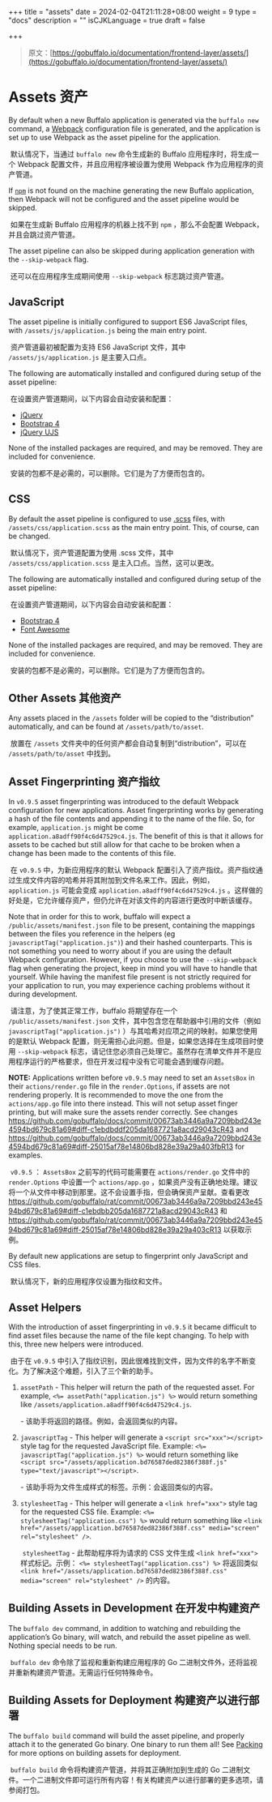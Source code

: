 +++
title = "assets"
date = 2024-02-04T21:11:28+08:00
weight = 9
type = "docs"
description = ""
isCJKLanguage = true
draft = false

+++

> 原文：[https://gobuffalo.io/documentation/frontend-layer/assets/](https://gobuffalo.io/documentation/frontend-layer/assets/)

# Assets 资产 

By default when a new Buffalo application is generated via the `buffalo new` command, a [Webpack](https://webpack.github.io/) configuration file is generated, and the application is set up to use Webpack as the asset pipeline for the application.

​	默认情况下，当通过 `buffalo new` 命令生成新的 Buffalo 应用程序时，将生成一个 Webpack 配置文件，并且应用程序被设置为使用 Webpack 作为应用程序的资产管道。

If [`npm`](https://www.npmjs.com/) is not found on the machine generating the new Buffalo application, then Webpack will not be configured and the asset pipeline would be skipped.

​	如果在生成新 Buffalo 应用程序的机器上找不到 `npm` ，那么不会配置 Webpack，并且会跳过资产管道。

The asset pipeline can also be skipped during application generation with the `--skip-webpack` flag.

​	还可以在应用程序生成期间使用 `--skip-webpack` 标志跳过资产管道。

## JavaScript

The asset pipeline is initially configured to support ES6 JavaScript files, with `/assets/js/application.js` being the main entry point.

​	资产管道最初被配置为支持 ES6 JavaScript 文件，其中 `/assets/js/application.js` 是主要入口点。

The following are automatically installed and configured during setup of the asset pipeline:

​	在设置资产管道期间，以下内容会自动安装和配置：

- [jQuery](https://jquery.com/)
- [Bootstrap 4](http://getbootstrap.com/)
- [jQuery UJS](https://github.com/rails/jquery-ujs)

None of the installed packages are required, and may be removed. They are included for convenience.

​	安装的包都不是必需的，可以删除。它们是为了方便而包含的。

## CSS

By default the asset pipeline is configured to use [.scss](http://sass-lang.com/) files, with `/assets/css/application.scss` as the main entry point. This, of course, can be changed.

​	默认情况下，资产管道配置为使用 .scss 文件，其中 `/assets/css/application.scss` 是主入口点。当然，这可以更改。

The following are automatically installed and configured during setup of the asset pipeline:

​	在设置资产管道期间，以下内容会自动安装和配置：

- [Bootstrap 4](http://getbootstrap.com/)
- [Font Awesome](http://fontawesome.io/)

None of the installed packages are required, and may be removed. They are included for convenience.

​	安装的包都不是必需的，可以删除。它们是为了方便而包含的。

## Other Assets 其他资产 

Any assets placed in the `/assets` folder will be copied to the “distribution” automatically, and can be found at `/assets/path/to/asset`.

​	放置在 `/assets` 文件夹中的任何资产都会自动复制到“distribution”，可以在 `/assets/path/to/asset` 中找到。

## Asset Fingerprinting 资产指纹 

In `v0.9.5` asset fingerprinting was introduced to the default Webpack configuration for new applications. Asset fingerprinting works by generating a hash of the file contents and appending it to the name of the file. So, for example, `application.js` might be come `application.a8adff90f4c6d47529c4.js`. The benefit of this is that it allows for assets to be cached but still allow for that cache to be broken when a change has been made to the contents of this file.

​	在 `v0.9.5` 中，为新应用程序的默认 Webpack 配置引入了资产指纹。资产指纹通过生成文件内容的哈希并将其附加到文件名来工作。因此，例如， `application.js` 可能会变成 `application.a8adff90f4c6d47529c4.js` 。这样做的好处是，它允许缓存资产，但仍允许在对该文件的内容进行更改时中断该缓存。

Note that in order for this to work, buffalo will expect a `/public/assets/manifest.json` file to be present, containing the mappings between the files you reference in the helpers (eg `javascriptTag("application.js")`) and their hashed counterparts. This is not something you need to worry about if you are using the default Webpack configuration. However, if you choose to use the `--skip-webpack` flag when generating the project, keep in mind you will have to handle that yourself. While having the manifest file present is not strictly required for your application to run, you may experience caching problems without it during development.

​	请注意，为了使其正常工作，buffalo 将期望存在一个 `/public/assets/manifest.json` 文件，其中包含您在帮助器中引用的文件（例如 `javascriptTag("application.js")` ）与其哈希对应项之间的映射。如果您使用的是默认 Webpack 配置，则无需担心此问题。但是，如果您选择在生成项目时使用 `--skip-webpack` 标志，请记住您必须自己处理它。虽然存在清单文件并不是应用程序运行的严格要求，但在开发过程中没有它可能会遇到缓存问题。

**NOTE:** Applications written before `v0.9.5` may need to set an `AssetsBox` in their `actions/render.go` file in the `render.Options`, if assets are not rendering properly. It is recommended to move the one from the `actions/app.go` file into there instead. This will not setup asset finger printing, but will make sure the assets render correctly. See changes https://github.com/gobuffalo/docs/commit/00673ab3446a9a7209bbd243e4594bd679c81a69#diff-c1ebdbddf205da1687721a8acd29043cR43 and https://github.com/gobuffalo/docs/commit/00673ab3446a9a7209bbd243e4594bd679c81a69#diff-25015af78e14806bd828e39a29a403fbR13 for examples.

​	 `v0.9.5` ： `AssetsBox` 之前写的代码可能需要在 `actions/render.go` 文件中的 `render.Options` 中设置一个 `actions/app.go` ，如果资产没有正确地处理。建议将一个从文件中移动到那里。这不会设置手指，但会确保资产呈献。查看更改 https://github.com/gobuffalo/rat/commit/00673ab3446a9a7209bbd243e4594bd679c81a69#diff-c1ebdbb205da1687721a8acd29043cR43 和 https://github.com/gobuffalo/rat/commit/00673ab3446a9a7209bbd243e4594bd679c81a69#diff-25015af78e14806bd828e39a29a403cR13 以获取示例。

By default new applications are setup to fingerprint only JavaScript and CSS files.

​	默认情况下，新的应用程序仅设置为指纹和文件。

## Asset Helpers 

With the introduction of asset fingerprinting in `v0.9.5` it became difficult to find asset files because the name of the file kept changing. To help with this, three new helpers were introduced.

​	由于在 `v0.9.5` 中引入了指纹识别，因此很难找到文件，因为文件的名字不断变化。为了解决这个难题，引入了三个新的助手。

1. `assetPath` - This helper will return the path of the requested asset. For example, `<%= assetPath("application.js") %>` would return something like `/assets/application.a8adff90f4c6d47529c4.js`.

   \- 该助手将返回的路径。例如，会返回类似的内容。

2. `javascriptTag` - This helper will generate a `<script src="xxx"></script>` style tag for the requested JavaScript file. Example: `<%= javascriptTag("application.js") %>` would return something like `<script src="/assets/application.bd76587ded82386f388f.js" type="text/javascript"></script>`.

   \- 该助手将为文件生成样式的标签。示例：会返回类似的内容。

3. `stylesheetTag` - This helper will generate a `<link href="xxx">` style tag for the requested CSS file. Example: `<%= stylesheetTag("application.css") %>` would return something like `<link href="/assets/application.bd76587ded82386f388f.css" media="screen" rel="stylesheet" />`.

   ​	 `stylesheetTag` - 此帮助程序将为请求的 CSS 文件生成 `<link href="xxx">` 样式标记。示例： `<%= stylesheetTag("application.css") %>` 将返回类似 `<link href="/assets/application.bd76587ded82386f388f.css" media="screen" rel="stylesheet" />` 的内容。

## Building Assets in Development 在开发中构建资产 

The `buffalo dev` command, in addition to watching and rebuilding the application’s Go binary, will watch, and rebuild the asset pipeline as well. Nothing special needs to be run.

​	 `buffalo dev` 命令除了监视和重新构建应用程序的 Go 二进制文件外，还将监视并重新构建资产管道。无需运行任何特殊命令。

## Building Assets for Deployment 构建资产以进行部署 

The `buffalo build` command will build the asset pipeline, and properly attach it to the generated Go binary. One binary to run them all! See [Packing](https://gobuffalo.io/documentation/deploy/packing) for more options on building assets for deployment.

​	 `buffalo build` 命令将构建资产管道，并将其正确附加到生成的 Go 二进制文件。一个二进制文件即可运行所有内容！有关构建资产以进行部署的更多选项，请参阅打包。